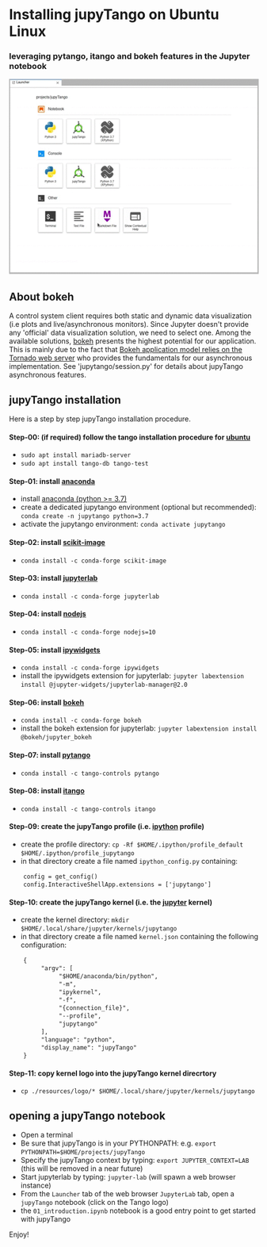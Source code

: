 # **Installing jupyTango on Ubuntu Linux**
### **leveraging pytango, itango and bokeh features in the Jupyter notebook**

![b4nb](https://github.com/tango-controls/jupyTango/blob/master/resources/gif/jupyTango.gif)

## About bokeh
A control system client requires both static and dynamic data visualization (i.e plots and live/asynchronous monitors). Since Jupyter doesn't provide any 'official' data visualization solution, we need to select one. Among the available solutions, [bokeh](http://bokeh.pydata.org/en/latest) presents the highest potential for our application. This is mainly due to the fact that [Bokeh application model relies on the Tornado web server](https://docs.bokeh.org/en/latest/docs/dev_guide/server.html) who provides the fundamentals for our asynchronous implementation. See 'jupytango/session.py' for details about jupyTango asynchronous features.

## jupyTango installation
Here is a step by step jupyTango installation procedure.

#### Step-00: (if required) follow the tango installation procedure for [ubuntu](https://tango-controls.readthedocs.io/en/latest/installation/tango-on-linux.html#debian-ubuntu)
- `sudo apt install mariadb-server`
- `sudo apt install tango-db tango-test`

#### Step-01: install [anaconda](https://www.anaconda.com/products/individual)
- install [anaconda (python >= 3.7)](https://www.anaconda.com/products/individual)
- create a dedicated jupytango environment (optional but recommended): `conda create -n jupytango python=3.7`
- activate the jupytango environment: `conda activate jupytango`

#### Step-02: install [scikit-image](https://scikit-image.org)
- `conda install -c conda-forge scikit-image`

#### Step-03: install [jupyterlab](https://jupyter.org)
- `conda install -c conda-forge jupyterlab`

#### Step-04: install [nodejs](https://nodejs.org/en/)
- `conda install -c conda-forge nodejs=10`

#### Step-05: install [ipywidgets](https://github.com/jupyter-widgets/ipywidgets)
- `conda install -c conda-forge ipywidgets`
- install the ipywidgets extension for jupyterlab: `jupyter labextension install @jupyter-widgets/jupyterlab-manager@2.0`

#### Step-06: install [bokeh](https://docs.bokeh.org/en/latest/)
- `conda install -c conda-forge bokeh`
- install the bokeh extension for jupyterlab: `jupyter labextension install @bokeh/jupyter_bokeh`

#### Step-07: install [pytango](https://pytango.readthedocs.io/en/stable/)
- `conda install -c tango-controls pytango`

#### Step-08: install [itango](https://pythonhosted.org/itango/)
- `conda install -c tango-controls itango`

#### Step-09: create the jupyTango profile (i.e. [ipython](https://ipython.org) profile) 
- create the profile directory: `cp -Rf $HOME/.ipython/profile_default $HOME/.ipython/profile_jupytango`
- in that directory create a file named `ipython_config.py` containing:
```
    config = get_config()
    config.InteractiveShellApp.extensions = ['jupytango']
```

#### Step-10: create the jupyTango kernel (i.e. the [jupyter](https://jupyter.org) kernel) 
- create the kernel directory: `mkdir $HOME/.local/share/jupyter/kernels/jupytango`
- in that directory create a file named `kernel.json` containing the following configuration:
```
    {
         "argv": [
              "$HOME/anaconda/bin/python",
              "-m",
              "ipykernel",
              "-f",
              "{connection_file}",
              "--profile",
              "jupytango"
         ],
         "language": "python",
         "display_name": "jupyTango"
    }
```

#### Step-11: copy kernel logo into the jupyTango kernel direcrtory
- `cp ./resources/logo/* $HOME/.local/share/jupyter/kernels/jupytango`

## opening a jupyTango notebook
- Open a terminal 
- Be sure that jupyTango is in your PYTHONPATH: e.g. `export PYTHONPATH=$HOME/projects/jupyTango`
- Specify the jupyTango context by typing: `export JUPYTER_CONTEXT=LAB` (this will be removed in a near future)
- Start jupyterlab by typing: `jupyter-lab` (will spawn a web browser instance)
- From the `Launcher` tab of the web browser `JupyterLab` tab, open a `jupyTango` notebook (click on the Tango logo)
- the `01_introduction.ipynb` notebook is a good entry point to get started with jupyTango

Enjoy!
